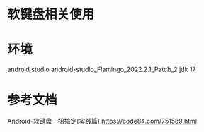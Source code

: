 # 软键盘相关使用

# 环境
android studio android-studio_Flamingo_2022.2.1_Patch_2
jdk 17


# 参考文档
Android-软键盘一招搞定(实践篇)
https://code84.com/751589.html







































